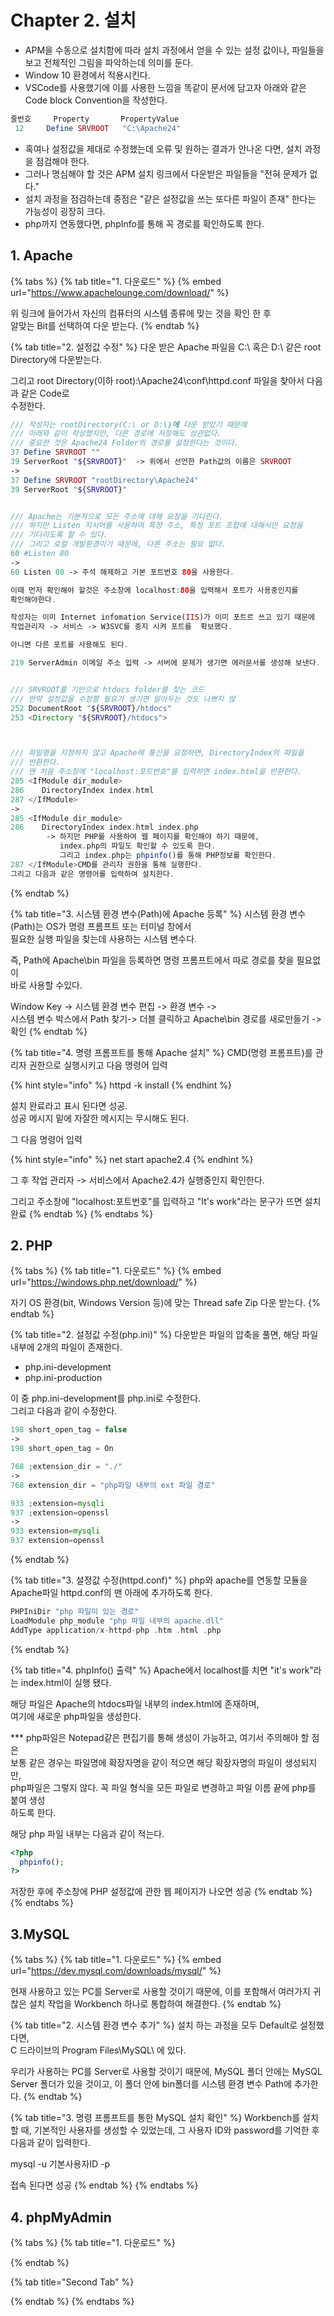 # Chapter 2. 설치

* APM을 수동으로 설치함에 따라 설치 과정에서 얻을 수 있는 설정 값이나, 파일들을 보고 전체적인 그림을 파악하는데 의미를 둔다.
* Window 10 환경에서 적용시킨다.
* VSCode를 사용했기에 이를 사용한 느낌을 똑같이 문서에 담고자 아래와 같은  Code block Convention을 작성한다.

```php
줄번호     Property       PropertyValue
 12     Define SRVROOT   "C:\Apache24"     
```

* 혹여나 설정값을 제대로 수정했는데 오류 및 원하는 결과가 안나온 다면, 설치 과정을 점검해야 한다.
* 그러나 명심해야 할 것은 APM 설치 링크에서 다운받은 파일들을 "전혀 문제가 없다." 
* 설치 과정을 점검하는데 중점은  "같은 설정값을 쓰는 또다른 파일이 존재" 한다는 가능성이 굉장히 크다.
* php까지 연동했다면, phpInfo를 통해 꼭 경로를 확인하도록 한다.

## 1. Apache

{% tabs %}
{% tab title="1. 다운로드" %}
{% embed url="https://www.apachelounge.com/download/" %}

위 링크에 들어가서 자신의 컴퓨터의 시스템 종류에 맞는 것을 확인 한 후   
알맞는 Bit를 선택하여 다운 받는다.
{% endtab %}

{% tab title="2. 설정값 수정" %}
다운 받은 Apache 파일을 C:\ 혹은 D:\ 같은 root Directory에 다운받는다.

그리고 root Directory\(이하 root\):\Apache24\conf\httpd.conf 파일을 찾아서 다음과 같은 Code로   
수정한다.

```php
/// 작성자는 rootDirectory(C:\ or D:\)에 다운 받았기 때문에
/// 아래와 같이 작성했지만, 다른 경로에 저장해도 상관없다.
/// 중요한 것은 Apache24 Folder의 경로를 설정한다는 것이다.
37 Define SRVROOT ""
39 ServerRoot "${SRVROOT}"  -> 위에서 선언한 Path값의 이름은 SRVROOT
-> 
37 Define SRVROOT "rootDirectory\Apache24"
39 ServerRoot "${SRVROOT}"


/// Apache는 기본적으로 모든 주소에 대해 요청을 기다린다.
/// 하지만 Listen 지시어를 사용하여 특정 주소, 특정 포트 조합에 대해서만 요청을
/// 기다리도록 할 수 있다.
/// 그리고 로컬 개발환경이기 때문에, 다른 주소는 필요 없다. 
60 #Listen 80
->
60 Listen 80 -> 주석 해제하고 기본 포트번호 80을 사용한다.

이때 먼저 확인해야 할것은 주소창에 localhost:80을 입력해서 포트가 사용중인지를 
확인해야한다.

작성자는 이미 Internet infomation Service(IIS)가 이미 포트르 쓰고 있기 때문에 
작업관리자 -> 서비스 -> W3SVC를 중지 시켜 포트를  확보했다.

아니면 다른 포트를 사용해도 된다.

219 ServerAdmin 이메일 주소 입력 -> 서버에 문제가 생기면 에러문서를 생성해 보낸다.


/// SRVROOT를 기반으로 htdocs folder를 찾는 코드
/// 만약 설정값을 수정할 필요가 생기면 알아두는 것도 나쁘지 않
252 DocumentRoot "${SRVROOT}/htdocs"
253 <Directory "${SRVROOT}/htdocs">



/// 파일명을 지정하지 않고 Apache에 통신을 요청하면, DirectoryIndex의 파일을
/// 반환한다.
/// 맨 처음 주소창에 "localhost:포트번호"를 입력하면 index.html을 반환한다.
285 <IfModule dir_module>
286    DirectoryIndex index.html
287 </IfModule>
->
285 <IfModule dir_module>
286    DirectoryIndex index.html index.php 
        -> 하지만 PHP를 사용하여 웹 페이지를 확인해야 하기 때문에, 
           index.php의 파일도 확인할 수 있도록 한다.
           그리고 index.php는 phpinfo()를 통해 PHP정보를 확인한다.
287 </IfModule>CMD를 관리자 권한을 통해 실행한다.
그리고 다음과 같은 명령어를 입력하여 설치한다.
```
{% endtab %}

{% tab title="3. 시스템 환경 변수\(Path\)에 Apache 등록" %}
시스템 환경 변수\(Path\)는 OS가 명령 프롬프트 또는 터미널 창에서   
필요한 실행 파일을 찾는데 사용하는 시스템 변수다.

즉, Path에 Apache\bin 파일을 등록하면 명령 프롬프트에서 따로 경로를 찾을 필요없이  
바로 사용할 수있다.

Window Key -&gt; 시스템 환경 변수 편집 -&gt; 환경 변수 -&gt;   
시스템 변수 박스에서 Path 찾기-&gt; 더블 클릭하고 Apache\bin 경로를 새로만들기 -&gt;   
확인
{% endtab %}

{% tab title="4. 명령 프롬프트를 통해 Apache 설치" %}
CMD\(명령 프롬프트\)를 관리자 권한으로 실행시키고 다음 명령어 입력

{% hint style="info" %}
httpd -k install
{% endhint %}

설치 완료라고 표시 된다면 성공.  
성공 메시지 밑에 자잘한 메시지는 무시해도 된다.

그 다음 명령어 입력

{% hint style="info" %}
net start apache2.4
{% endhint %}

그 후 작업 관리자 -&gt; 서비스에서 Apache2.4가 실행중인지 확인한다.

그리고 주소창에 "localhost:포트번호"를 입력하고 "It's work"라는 문구가 뜨면 설치 완료
{% endtab %}
{% endtabs %}

## 2. PHP

{% tabs %}
{% tab title="1. 다운로드" %}
{% embed url="https://windows.php.net/download/" %}

자기 OS 환경\(bit, Windows Version 등\)에 맞는 Thread safe Zip 다운 받는다.
{% endtab %}

{% tab title="2. 설정값 수정\(php.ini\)" %}
다운받은 파일의 압축을 풀면, 해당 파일 내부에 2개의 파일이 존재한다.

* php.ini-development
* php.ini-production

이 중 php.ini-development를 php.ini로 수정한다.  
그리고 다음과 같이 수정한다.

```php
198 short_open_tag = false
->
198 short_open_tag = On

768 ;extension_dir = "./"
->
768 extension_dir = "php파일 내부의 ext 파일 경로"

933 ;extension=mysqli
937 ;extension=openssl
->
933 extension=mysqli
937 extension=openssl
```
{% endtab %}

{% tab title="3. 설정값 수정\(httpd.conf\)" %}
php와 apache를 연동할 모듈을 Apache파일 httpd.conf의 맨 아래에 추가하도록 한다.

```php
PHPIniDir "php 파일이 있는 경로"
LoadModule php_module "php 파일 내부의 apache.dll"
AddType application/x-httpd-php .htm .html .php
```
{% endtab %}

{% tab title="4. phpInfo\(\) 출력" %}
Apache에서 localhost를 치면 "it's work"라는 index.html이 실행 됐다.

해당 파일은 Apache의 htdocs파일 내부의 index.html에 존재하며,  
여기에 새로운 php파일을 생성한다.

\*\*\* php파일은 Notepad같은 편집기를 통해 생성이 가능하고, 여기서 주의해야 할 점은  
      보통 같은 경우는 파일명에 확장자명을 같이 적으면 해당 확장자명의 파일이 생성되지만,  
      php파일은 그렇지 않다. 꼭 파일 형식을 모든 파일로 변경하고 파일 이름 끝에 php를 붙여 생성  
      하도록 한다.

해당 php 파일 내부는 다음과 같이 적는다.

```php
<?php
  phpinfo();
?>
```

저장한 후에 주소창에 PHP 설정값에 관한 웹 페이지가 나오면 성공
{% endtab %}
{% endtabs %}

## 3.MySQL

{% tabs %}
{% tab title="1. 다운로드" %}
{% embed url="https://dev.mysql.com/downloads/mysql/" %}

현재 사용하고 있는 PC를 Server로 사용할 것이기 때문에, 이를 포함해서 여러가지 귀찮은 설치 작업을 Workbench 하나로 통합하여 해결한다.
{% endtab %}

{% tab title="2. 시스템 환경 변수 추가" %}
설치 하는 과정을 모두 Default로 설정했다면,   
C 드라이브의 Program Files\MySQL\ 에 있다.

우리가 사용하는 PC를 Server로 사용할 것이기 때문에, MySQL 폴더 안에는 MySQL Server 폴더가 있을 것이고, 이 폴더 안에 bin폴더를 시스템 환경 변수 Path에 추가한다.
{% endtab %}

{% tab title="3. 명령 프롬프트를 통한 MySQL 설치 확인" %}
Workbench를 설치 할 때, 기본적인 사용자를 생성할 수 있었는데, 그 사용자 ID와 password를 기억한 후 다음과 같이 입력한다.

mysql -u 기본사용자ID -p

접속 된다면 성공
{% endtab %}
{% endtabs %}

## 4. phpMyAdmin

{% tabs %}
{% tab title="1. 다운로드" %}

{% endtab %}

{% tab title="Second Tab" %}

{% endtab %}
{% endtabs %}

